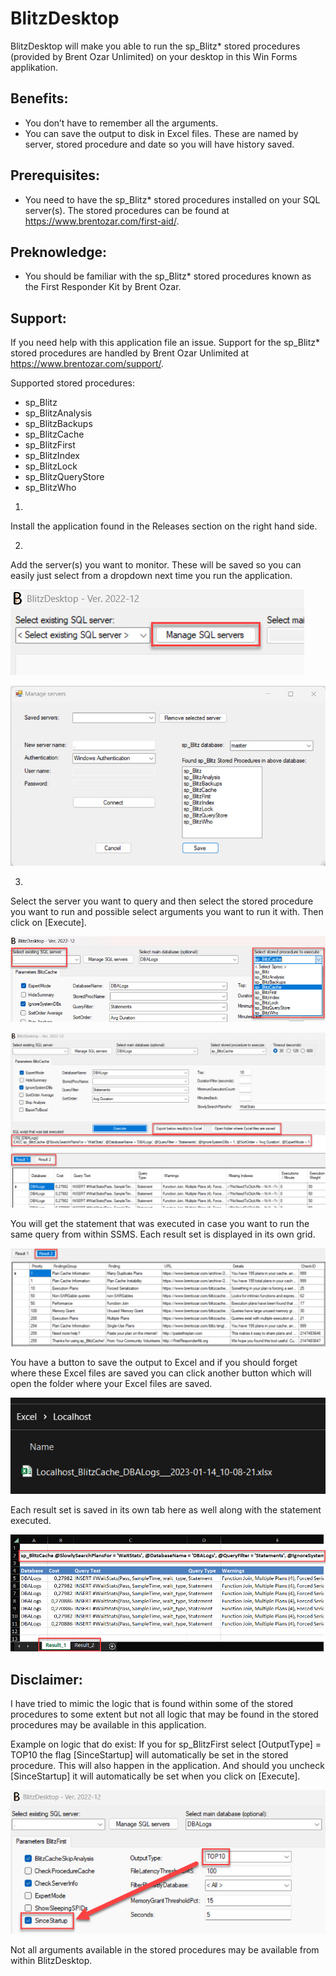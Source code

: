 # BlitzDesktop

BlitzDesktop will make you able to run the sp_Blitz* stored procedures (provided by Brent Ozar Unlimited) on your desktop in this Win Forms applikation.

## Benefits:
-	You don’t have to remember all the arguments.
-	You can save the output to disk in Excel files. These are named by server, stored procedure and date so you will have history saved.

## Prerequisites:
-	You need to have the sp_Blitz* stored procedures installed on your SQL server(s). The stored procedures can be found at https://www.brentozar.com/first-aid/.

## Preknowledge:
-	You should be familiar with the sp_Blitz* stored procedures known as the First Responder Kit by Brent Ozar.

## Support:
If you need help with this application file an issue.
Support for the sp_Blitz* stored procedures are handled by Brent Ozar Unlimited at https://www.brentozar.com/support/.

Supported stored procedures:
- sp_Blitz
- sp_BlitzAnalysis
- sp_BlitzBackups
- sp_BlitzCache
- sp_BlitzFirst
- sp_BlitzIndex
- sp_BlitzLock
- sp_BlitzQueryStore
- sp_BlitzWho

1.
Install the application found in the Releases section on the right hand side.

2.
Add the server(s) you want to monitor. These will be saved so you can easily just select from a dropdown next time you run the application.

![](Images/ManageServers1.jpg)

![](Images/ManageServers2.jpg)

3.
Select the server you want to query and then select the stored procedure you want to run and possible select arguments you want to run it with.
Then click on [Execute].

![](Images/Select.jpg)

![](Images/Main.jpg)

You will get the statement that was executed in case you want to run the same query from within SSMS.
Each result set is displayed in its own grid.

![](Images/Resultset2.jpg)

You have a button to save the output to Excel and if you should forget where these Excel files are saved you can click another button which will open the folder where your Excel files are saved.

![](Images/Excel_File.jpg)

Each result set is saved in its own tab here as well along with the statement executed.

![](Images/Excel_Spreadsheet.jpg)

## Disclaimer:
I have tried to mimic the logic that is found within some of the stored procedures to some extent but not all logic that may be found in the stored procedures may be available in this application.

Example on logic that do exist:
If you for sp_BlitzFirst select [OutputType] = TOP10 the flag [SinceStartup] will automatically be set in the stored procedure. This will also happen in the application. 
And should you uncheck [SinceStartup] it will automatically be set when you click on [Execute].

![](Images/Logic.jpg)

Not all arguments available in the stored procedures may be available from within BlitzDesktop.

 
